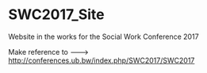 # SWC2017_Site
Website in the works for the Social Work Conference 2017

Make reference to ---> 
    http://conferences.ub.bw/index.php/SWC2017/SWC2017
